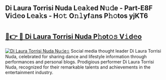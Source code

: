 ## Di Laura Torrisi Nuda L𝚎a𝚔ed N𝚞𝚍e - Part-E8F Vi𝚍𝚎o L𝚎a𝚔s - H𝚘𝚝 O𝚗𝚕yf𝚊ns P𝚑𝚘tos yjKT6

# <h2><a href="http://kf1tljz.oniu.top/?m=Di+Laura+Torrisi+Nuda">🔗👉 🔴 Di Laura Torrisi Nuda P𝚑ot𝚘𝚜 V𝚒d𝚎o</a></h2>

[![Di Laura Torrisi Nuda Nu𝚍e𝚜](https://i.imgur.com/0qMVB7G.gif)](http://kf1tljz.oniu.top/?m=Di+Laura+Torrisi+Nuda)
Social media thought leader Di Laura Torrisi Nuda, celebrated for sharing dance and lifestyle information through performances and personal blogs. Prodigious performer Di Laura Torrisi Nuda, recognized for their remarkable talents and achievements in the entertainment industry.  

